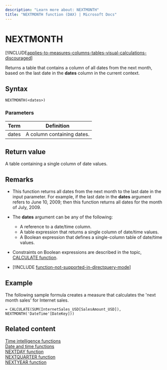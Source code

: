 ```yaml
---
description: "Learn more about: NEXTMONTH"
title: "NEXTMONTH function (DAX) | Microsoft Docs"
---
```

# NEXTMONTH

[!INCLUDE[applies-to-measures-columns-tables-visual-calculations-discouraged](includes/applies-to-measures-columns-tables-visual-calculations-discouraged.md)]

Returns a table that contains a column of all dates from the next month, based on the last date in the **dates** column in the current context.  
  
## Syntax  
  
```dax
NEXTMONTH(<dates>)  
```
  
### Parameters  
  
|Term|Definition|  
|--------|--------------|  
|dates|A column containing dates.|  
  
## Return value

A table containing a single column of date values.  
  
## Remarks

- This function returns all dates from the next month to the last date in the input parameter. For example, if the last date in the **dates** argument refers to June 10, 2009; then this function returns all dates for the month of July, 2009.  
  
- The **dates** argument can be any of the following:  
  - A reference to a date/time column.  
  - A table expression that returns a single column of date/time values.  
  - A Boolean expression that defines a single-column table of date/time values.  
  
- Constraints on Boolean expressions are described in the topic, [CALCULATE function](calculate-function-dax.md).  
  
- [!INCLUDE [function-not-supported-in-directquery-mode](includes/function-not-supported-in-directquery-mode.md)]
  
## Example

The following sample formula creates a measure that calculates the 'next month sales' for Internet sales.  
  
```dax
= CALCULATE(SUM(InternetSales_USD[SalesAmount_USD]), NEXTMONTH('DateTime'[DateKey]))  
```
  
## Related content

[Time intelligence functions](time-intelligence-functions-dax.md)  
[Date and time functions](date-and-time-functions-dax.md)  
[NEXTDAY function](nextday-function-dax.md)  
[NEXTQUARTER function](nextquarter-function-dax.md)  
[NEXTYEAR function](nextyear-function-dax.md)  
